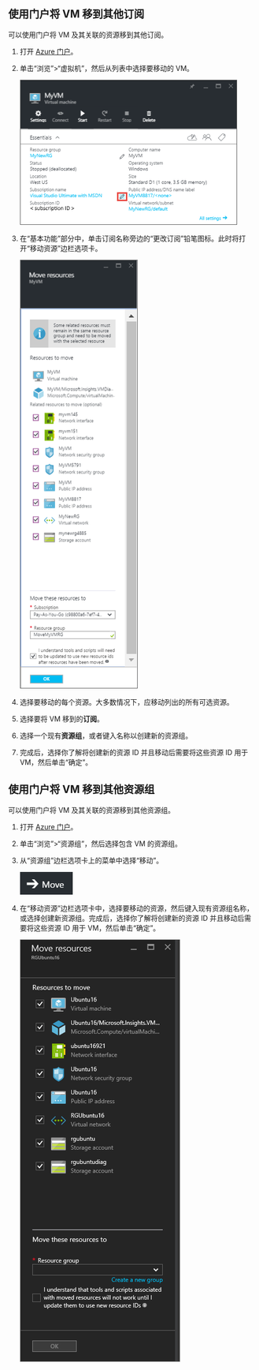 

## 使用门户将 VM 移到其他订阅

可以使用门户将 VM 及其关联的资源移到其他订阅。

1. 打开 [Azure 门户](https://portal.azure.cn)。
2. 单击“浏览”>“虚拟机”，然后从列表中选择要移动的 VM。
	
	![“基本功能”部分的屏幕截图，其中你单击铅笔图标以打开“移动资源”边栏选项卡。](./media/virtual-machines-common-move-vm/move-button.png)
	
3. 在“基本功能”部分中，单击订阅名称旁边的“更改订阅”铅笔图标。此时将打开“移动资源”边栏选项卡。
	
	![“移动资源”边栏选项卡的屏幕截图。](./media/virtual-machines-common-move-vm/move.png)
	
4. 选择要移动的每个资源。大多数情况下，应移动列出的所有可选资源。
5. 选择要将 VM 移到的**订阅**。
6. 选择一个现有**资源组**，或者键入名称以创建新的资源组。
7. 完成后，选择你了解将创建新的资源 ID 并且移动后需要将这些资源 ID 用于 VM，然后单击“确定”。

## 使用门户将 VM 移到其他资源组

可以使用门户将 VM 及其关联的资源移到其他资源组。

1. 打开 [Azure 门户](https://portal.azure.cn)。
2. 单击“浏览”>“资源组”，然后选择包含 VM 的资源组。
3. 从“资源组”边栏选项卡上的菜单中选择“移动”。
	
	![“资源组”菜单中的“移动”按钮屏幕截图。](./media/virtual-machines-common-move-vm/move-rg.png)  

	
3. 在“移动资源”边栏选项卡中，选择要移动的资源，然后键入现有资源组名称，或选择创建新资源组。完成后，选择你了解将创建新的资源 ID 并且移动后需要将这些资源 ID 用于 VM，然后单击“确定”。
	
	![“移动资源”边栏选项卡的屏幕截图。](./media/virtual-machines-common-move-vm/move-rg-list.png)

<!---HONumber=Mooncake_0829_2016-->